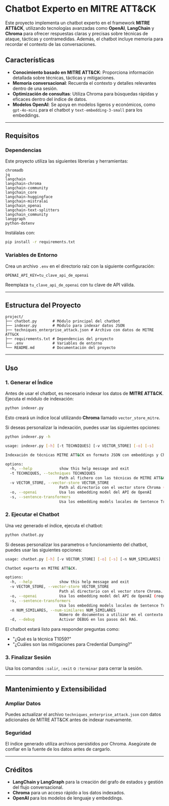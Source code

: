 # Chatbot Experto en MITRE ATT&CK

Este proyecto implementa un chatbot experto en el framework **MITRE ATT&CK**, utilizando tecnologías avanzadas como **OpenAI**, **LangChain** y **Chroma** para ofrecer respuestas claras y precisas sobre técnicas de ataque, tácticas y contramedidas. Además, el chatbot incluye memoria para recordar el contexto de las conversaciones.

## Características

- **Conocimiento basado en MITRE ATT&CK**: Proporciona información detallada sobre técnicas, tácticas y mitigaciones.
- **Memoria conversacional**: Recuerda el contexto y detalles relevantes dentro de una sesión.
- **Optimización de consultas**: Utiliza Chroma para búsquedas rápidas y eficaces dentro del índice de datos.
- **Modelos OpenAI**: Se apoya en modelos ligeros y económicos, como `gpt-4o-mini` para el chatbot y `text-embedding-3-small` para los embeddings.

---

## Requisitos

### Dependencias

Este proyecto utiliza las siguientes librerías y herramientas:

```
chromadb
jq
langchain
langchain-chroma
langchain-community
langchain_core
langchain-huggingface
langchain-mistralai
langchain_openai
langchain-text-splitters
langchain_community
langgraph
python-dotenv
```

Instálalas con:

```bash
pip install -r requirements.txt
```

### Variables de Entorno

Crea un archivo `.env` en el directorio raíz con la siguiente configuración:

```
OPENAI_API_KEY=tu_clave_api_de_openai
```

Reemplaza `tu_clave_api_de_openai` con tu clave de API válida.

---

## Estructura del Proyecto

```
project/
├── chatbot.py       # Módulo principal del chatbot
├── indexer.py       # Módulo para indexar datos JSON
├── techniques_enterprise_attack.json # Archivo con datos de MITRE ATT&CK
├── requirements.txt # Dependencias del proyecto
├── .env             # Variables de entorno
└── README.md        # Documentación del proyecto
```

---

## Uso

### 1. Generar el Índice

Antes de usar el chatbot, es necesario indexar los datos de **MITRE ATT&CK**. Ejecuta el módulo de indexación:

```bash
python indexer.py
```

Esto creará un índice local utilizando **Chroma** llamado `vector_store_mitre`.

Si deseas personalizar la indexación, puedes usar las siguientes opciones:

```bash
python indexer.py -h

usage: indexer.py [-h] [-t TECHNIQUES] [-v VECTOR_STORE] [-o] [-s]

Indexación de técnicas MITRE ATT&CK en formato JSON con embeddings y Chroma

options:
  -h, --help            show this help message and exit
  -t TECHNIQUES, --techniques TECHNIQUES
                        Path al fichero con las técnicas de MITRE ATT&CK en formato JSON
  -v VECTOR_STORE, --vector-store VECTOR_STORE
                        Path al directorio con el vector store Chroma (lo crea si no existe)
  -o, --openai          Usa los embedding model del API de OpenAI
  -s, --sentence-transformers
                        Usa los embedding models locales de Sentence Transformers
```

### 2. Ejecutar el Chatbot

Una vez generado el índice, ejecuta el chatbot:

```bash
python chatbot.py
```

Si deseas personalizar los parametros o funcionamiento del chatbot, puedes usar las siguientes opciones:

```bash
usage: chatbot.py [-h] [-v VECTOR_STORE] [-o] [-s] [-n NUM_SIMILARES] [-d]

Chatbot experto en MITRE ATT&CK.

options:
  -h, --help            show this help message and exit
  -v VECTOR_STORE, --vector-store VECTOR_STORE
                        Path al directorio con el vector store Chroma.
  -o, --openai          Usa los embedding model del API de OpenAI (requiere aportar API key en .env).
  -s, --sentence-transformers
                        Usa los embedding models locales de Sentence Transformers.
  -n NUM_SIMILARES, --num-similares NUM_SIMILARES
                        Número de documentos a utilizar en el contexto.
  -d, --debug           Activar DEBUG en los pasos del RAG.
```

El chatbot estará listo para responder preguntas como:

- "¿Qué es la técnica T1059?"
- "¿Cuáles son las mitigaciones para Credential Dumping?"

### 3. Finalizar Sesión

Usa los comandos `:salir`, `:exit` o `:terminar` para cerrar la sesión.

---

## Mantenimiento y Extensibilidad

### Ampliar Datos

Puedes actualizar el archivo `techniques_enterprise_attack.json` con datos adicionales de MITRE ATT&CK antes de indexar nuevamente.

### Seguridad

El índice generado utiliza archivos persistidos por Chroma. Asegúrate de confiar en la fuente de los datos antes de cargarlo.

---

## Créditos

- **LangChain y LangGraph** para la creación del grafo de estados y gestión del flujo conversacional.
- **Chroma** para un acceso rápido a los datos indexados.
- **OpenAI** para los modelos de lenguaje y embeddings.

